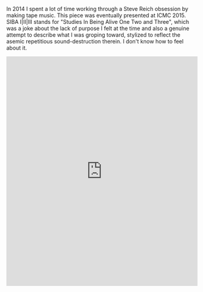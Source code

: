 <!--
.. title: SIBA I|II|III
.. slug: SIBA
.. date: 2018-04-15
.. tags: sonic, max, phasing, tape music, steve reich
.. category:
.. link:
.. description:
.. type: text
-->

In 2014 I spent a lot of time working through a Steve Reich obsession by making tape music. This piece was eventually presented at ICMC 2015. SIBA I|II|III stands for "Studies In Being Alive One Two and Three", which was a joke about the lack of purpose I felt at the time and also a genuine attempt to describe what I was groping toward, stylized to reflect the asemic repetitious sound-destruction therein. I don't know how to feel about it.

<iframe width="500" height="600" scrolling="no" frameborder="no" allow="autoplay" src="https://w.soundcloud.com/player/?url=https%3A//api.soundcloud.com/playlists/97523789&color=%2399aadd&auto_play=false&hide_related=true&show_comments=false&show_user=true&show_reposts=false&show_teaser=true&visual=true"></iframe>
